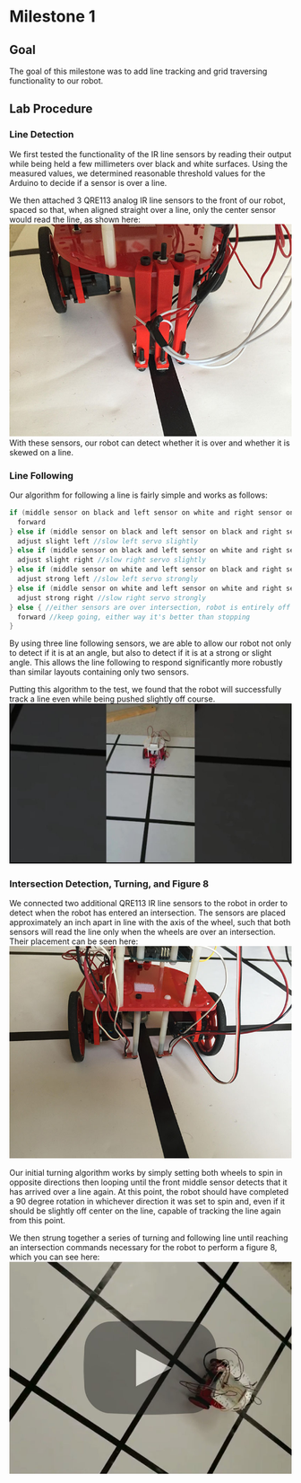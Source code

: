 # Milestone 1

## Goal
The goal of this milestone was to add line tracking and grid traversing functionality to our robot.

## Lab Procedure
### Line Detection
 We first tested the functionality of the IR line sensors by reading their output while being held a few millimeters over black and white surfaces. Using the measured values, we determined reasonable threshold values for the Arduino to decide if a sensor is over a line.

We then attached 3 QRE113 analog IR line sensors to the front of our robot, spaced so that, when aligned straight over a line, only the center sensor would read the line, as shown here:
![Front Sensors](./image/milestone1/1_2.JPG)
With these sensors, our robot can detect whether it is over and whether it is skewed on a line.

### Line Following
Our algorithm for following a line is fairly simple and works as follows:
```C
if (middle sensor on black and left sensor on white and right sensor on white){ //robot is going straight
  forward
} else if (middle sensor on black and left sensor on black and right sensor on white){ //robot is angled slightly to the right
  adjust slight left //slow left servo slightly
} else if (middle sensor on black and left sensor on white and right sensor on black){ //robot is angled slightly to the left
  adjust slight right //slow right servo slightly
} else if (middle sensor on white and left sensor on black and right sensor on white){ //robot is angled strongly to the right
  adjust strong left //slow left servo strongly
} else if (middle sensor on white and left sensor on white and right sensor on black){ //robot is angled strongly to the left
  adjust strong right //slow right servo strongly
} else { //either sensors are over intersection, robot is entirely off line, or (impossibly) left and right are on but middle is off
  forward //keep going, either way it's better than stopping
}
```
By using three line following sensors, we are able to allow our robot not only to detect if it is at an angle, but also to detect if it is at a strong or slight angle. This allows the line following to respond significantly more robustly than similar layouts containing only two sensors.

Putting this algorithm to the test, we found that the robot will successfully track a line even while being pushed slightly off course.
[![Line Following](./image/milestone1/1_1.JPG)](https://youtu.be/nTEPqP1qgJY)

### Intersection Detection, Turning, and Figure 8
We connected two additional QRE113 IR line sensors to the robot in order to detect when the robot has entered an intersection. The sensors are placed approximately an inch apart in line with the axis of the wheel, such that both sensors will read the line only when the wheels are over an intersection. Their placement can be seen here:
![Front Sensors](./image/milestone1/1_3.JPG)

Our initial turning algorithm works by simply setting both wheels to spin in opposite directions then looping until the front middle sensor detects that it has arrived over a line again. At this point, the robot should have completed a 90 degree rotation in whichever direction it was set to spin and, even if it should be slightly off center on the line, capable of tracking the line again from this point.

We then strung together a series of turning and following line until reaching an intersection commands necessary for the robot to perform a figure 8, which you can see here:
[![Figure 8](./image/milestone1/1_4.JPG)](https://youtu.be/NfCRnDHCJfM)

